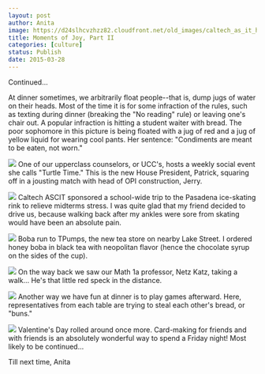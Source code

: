 ```yaml
---
layout: post
author: Anita
image: https://d24slhcvzhzz82.cloudfront.net/old_images/caltech_as_it_happens/6a0105349b8251970b01b8d0e6acfc970c.jpg
title: Moments of Joy, Part II
categories: [culture]
status: Publish
date: 2015-03-28
---
```


Continued...

At dinner sometimes, we arbitrarily float people--that is, dump jugs of water on their heads. Most of the time it is for some infraction of the rules, such as texting during dinner (breaking the "No reading" rule) or leaving one's chair out. A popular infraction is hitting a student waiter with bread. The poor sophomore in this picture is being floated with a jug of red and a jug of yellow liquid for wearing cool pants. Her sentence: "Condiments are meant to be eaten, not worn."


![](https://d24slhcvzhzz82.cloudfront.net/old_images/caltech_as_it_happens/6a0105349b8251970b01bb08014318970d.jpg)
One of our upperclass counselors, or UCC's, hosts a weekly social event she calls "Turtle Time." This is the new House President, Patrick, squaring off in a jousting match with head of OPI construction, Jerry.


![](https://d24slhcvzhzz82.cloudfront.net/old_images/caltech_as_it_happens/6a0105349b8251970b01b8d0e6ad16970c.jpg)
Caltech ASCIT sponsored a school-wide trip to the Pasadena ice-skating rink to relieve midterms stress. I was quite glad that my friend decided to drive us, because walking back after my ankles were sore from skating would have been an absolute pain.


![](https://d24slhcvzhzz82.cloudfront.net/old_images/caltech_as_it_happens/6a0105349b8251970b01b7c75d950a970b.jpg)
Boba run to TPumps, the new tea store on nearby Lake Street. I ordered honey boba in black tea with neopolitan flavor (hence the chocolate syrup on the sides of the cup).


![](https://d24slhcvzhzz82.cloudfront.net/old_images/caltech_as_it_happens/6a0105349b8251970b01bb0801432b970d.jpg)
On the way back we saw our Math 1a professor, Netz Katz, taking a walk... He's that little red speck in the distance.


![](https://d24slhcvzhzz82.cloudfront.net/old_images/caltech_as_it_happens/6a0105349b8251970b01b8d0e6ad2e970c.jpg)
Another way we have fun at dinner is to play games afterward. Here, representatives from each table are trying to steal each other's bread, or "buns."


![](https://d24slhcvzhzz82.cloudfront.net/old_images/caltech_as_it_happens/6a0105349b8251970b01b8d0e6ad44970c.jpg)
Valentine's Day rolled around once more. Card-making for friends and with friends is an absolutely wonderful way to spend a Friday night!
Most likely to be continued...

Till next time,
Anita
